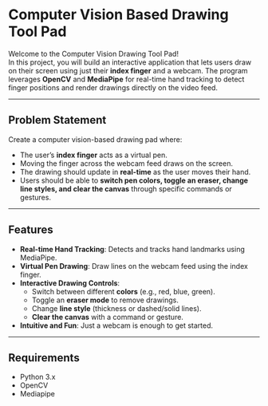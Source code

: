 # Computer Vision Based Drawing Tool Pad  

Welcome to the Computer Vision Drawing Tool Pad!  
In this project, you will build an interactive application that lets users draw on their screen using just their **index finger** and a webcam. The program leverages **OpenCV** and **MediaPipe** for real-time hand tracking to detect finger positions and render drawings directly on the video feed.  

---

## Problem Statement  

Create a computer vision-based drawing pad where:  
- The user’s **index finger** acts as a virtual pen.  
- Moving the finger across the webcam feed draws on the screen.  
- The drawing should update in **real-time** as the user moves their hand.  
- Users should be able to **switch pen colors, toggle an eraser, change line styles, and clear the canvas** through specific commands or gestures.  

---

## Features  

- **Real-time Hand Tracking**: Detects and tracks hand landmarks using MediaPipe.  
- **Virtual Pen Drawing**: Draw lines on the webcam feed using the index finger.  
- **Interactive Drawing Controls**:  
  - Switch between different **colors** (e.g., red, blue, green).  
  - Toggle an **eraser mode** to remove drawings.  
  - Change **line style** (thickness or dashed/solid lines).  
  - **Clear the canvas** with a command or gesture.  
- **Intuitive and Fun**: Just a webcam is enough to get started.  

---

## Requirements  

- Python 3.x  
- OpenCV  
- Mediapipe  

